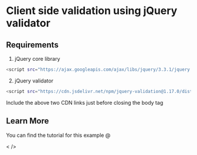 # Client side validation using jQuery validator

## Requirements

1. jQuery core library

```bash
<script src="https://ajax.googleapis.com/ajax/libs/jquery/3.3.1/jquery.min.js"></script>
```

2. jQuery validator

```bash
<script src="https://cdn.jsdelivr.net/npm/jquery-validation@1.17.0/dist/jquery.validate.js"></script>
```

Include the above two CDN links just before closing the body tag

## Learn More

You can find the tutorial for this example @ 

< />
